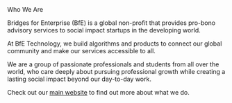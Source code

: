 <link href="https://unpkg.com/tailwindcss@^2/dist/tailwind.min.css" rel="stylesheet">

<div class="flex flex-row text-white p-12">

  <div class="text-center text-4xl w-96 m-auto">
  Who We Are
  </div>

  <div class="w-auto">
    <p>Bridges for Enterprise (BfE) is a global non-profit that provides pro-bono advisory services to social impact startups in the developing world.</p>
    <p>At BfE Technology, we build algorithms and products to connect our global community and make our services accessible to all.</p>
    <p>We are a group of passionate professionals and students from all over the world, who care deeply about pursuing professional growth while creating a lasting social impact beyond our day-to-day work.</p>
    <p class="text-white">Check out our <a class="font-bold text-white hover:text-gray-100 hover:underline" href="https://www.bridgesforenterprise.com" target="_blank">main website</a> to find out more about what we do.</p>
  </div>

</div>
